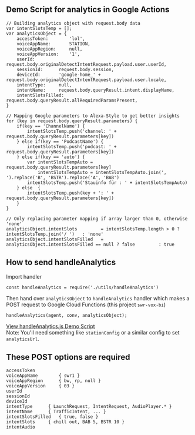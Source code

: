 ## Demo Script for analytics in Google Actions
```
// Building analytics object with request.body data
var intentSlotsTemp = [];
var analyticsObject = {
	accessToken: 		'lol',
	voiceAppName:		STATION,
	voiceAppRegion:		null,
	voiceAppVersion:	'1',
	userId:			request.body.originalDetectIntentRequest.payload.user.userId,
	sessionId:		request.body.session,
	deviceId:		'google-home_' + request.body.originalDetectIntentRequest.payload.user.locale,
	intentType:		null,
	intentName:		request.body.queryResult.intent.displayName,
	intentSlotsFilled:	request.body.queryResult.allRequiredParamsPresent,
}

// Mapping Google parameters to Alexa-Style to get better insights
for (key in request.body.queryResult.parameters) {
	if(key == 'ChannelName') {
		intentSlotsTemp.push('channel: ' + request.body.queryResult.parameters[key])
	} else if(key == 'PodcastName') {
		intentSlotsTemp.push('podcast: ' + request.body.queryResult.parameters[key])
	} else if(key == 'auto') {
		var intentSlotsTempAuto = request.body.queryResult.parameters[key]
			intentSlotsTempAuto = intentSlotsTempAuto.join(', ').replace('B', 'BSTR').replace('A', 'BAB')
		intentSlotsTemp.push('Stauinfo für : ' + intentSlotsTempAuto)
	} else  {
		intentSlotsTemp.push(key + ': ' + request.body.queryResult.parameters[key])
	}
}

// Only replacing parameter mapping if array larger than 0, otherwise 'none'
analyticsObject.intentSlots			= intentSlotsTemp.length > 0 ? intentSlotsTemp.join('/ ')	: 'none'
analyticsObject.intentSlotsFilled 	= analyticsObject.intentSlotsFilled == null ? false 		: true
```

## How to send handleAnalytics
Import handler
```
const handleAnalytics = require('./utils/handleAnalytics')
```

Then hand over `analyticsObject` to `handleAnalytics` handler which makes a POST request to Google Cloud Functions (this project `swr-vox-bi`)
```
handleAnalytics(agent, conv, analyticsObject);
```

[View handleAnalytics.js Demo Script](handleAnalytics.js)  
Note: You'll need something like `stationConfig` or a similar config to set `analyticsUrl`.

## These POST options are required
```
accessToken
voiceAppName		{ swr1 }
voiceAppRegion		{ bw, rp, null }
voiceAppVersion		{ 03 }
userId
sessionId
deviceId
intentType		{ LaunchRequest, IntentRequest, AudioPlayer.* }
intentName		{ TrafficIntent, ... }
intentSlotsFilled	{ true, false }
intentSlots		{ chill out, BAB 5, BSTR 10 }
intentAudio
```
